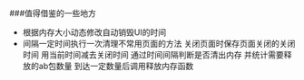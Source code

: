 ###值得借鉴的一些地方
- 根据内存大小动态修改自动销毁UI的时间
- 间隔一定时间执行一次清理不常用页面的方法 关闭页面时保存页面关闭的关闭时间 用当前时间减去关闭时间 通过时间间隔判断是否清出内存 并统计需要释放的ab包数量 到达一定数量后调用释放内存函数 